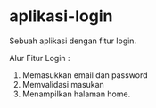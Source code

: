 # aplikasi-login
Sebuah aplikasi dengan fitur login.

Alur Fitur Login :
1. Memasukkan email dan password
2. Memvalidasi masukan
3. Menampilkan halaman home.

